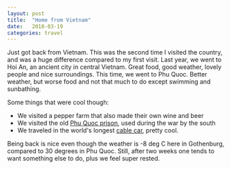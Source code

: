 ```yaml
---
layout: post
title:  "Home from Vietnam"
date:   2018-03-19
categories: travel
---
```


Just got back from Vietnam. This was the second time I visited the country, and
was a huge difference compared to my first visit. Last year, we went to Hoi An,
an ancient city in central Vietnam. Great food, good weather, lovely people and
nice surroundings. This time, we went to Phu Quoc. Better weather, but worse
food and not that much to do except swimming and sunbathing.

Some things that were cool though:
* We visited a pepper farm that also made their own wine and beer
* We visited the old [Phu Quoc prison](https://en.wikipedia.org/wiki/Ph%C3%BA_Qu%E1%BB%91c_Prison), used during the war by the south
* We traveled in the world's longest [cable car](https://www.phuquocislandguide.com/what-to-do-on-phu-quoc-island/phu-quoc-cable-car/), pretty cool.

Being back is nice even though the weather is -8 deg C here in Gothenburg,
compared to 30 degrees in Phu Quoc. Still, after two weeks one tends to want
something else to do, plus we feel super rested.
